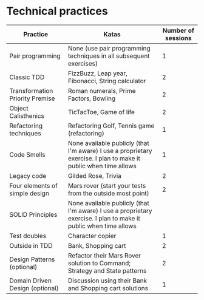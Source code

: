 # Technical practices

|Practice|Katas|Number of sessions|
|-|-|-|
|Pair programming|None (use pair programming techniques in all subsequent exercises)|1|
|Classic TDD|FizzBuzz, Leap year, Fibonacci, String calculator|2|
|Transformation Priority Premise|Roman numerals, Prime Factors, Bowling|2|
|Object Calisthenics|TicTacToe, Game of life|2|
|Refactoring techniques|Refactoring Golf, Tennis game (refactoring)|1|
|Code Smells|None available publicly (that I'm aware) I use a proprietary exercise. I plan to make it public when time allows|1|
|Legacy code|Gilded Rose, Trivia|2|
|Four elements of simple design|Mars rover (start your tests from the outside most point)|2|
|SOLID Principles|None available publicly (that I'm aware) I use a proprietary exercise. I plan to make it public when time allows||1
|Test doubles|Character copier|1|
|Outside in TDD|Bank, Shopping cart|2|
|Design Patterns (optional)|Refactor their Mars Rover solution to Command; Strategy and State patterns|2|
|Domain Driven Design (optional)|Discussion using their Bank and Shopping cart solutions|1|


